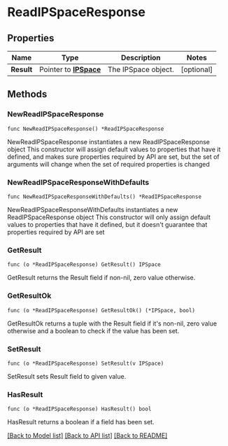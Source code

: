 # ReadIPSpaceResponse

## Properties

Name | Type | Description | Notes
------------ | ------------- | ------------- | -------------
**Result** | Pointer to [**IPSpace**](IPSpace.md) | The IPSpace object. | [optional] 

## Methods

### NewReadIPSpaceResponse

`func NewReadIPSpaceResponse() *ReadIPSpaceResponse`

NewReadIPSpaceResponse instantiates a new ReadIPSpaceResponse object
This constructor will assign default values to properties that have it defined,
and makes sure properties required by API are set, but the set of arguments
will change when the set of required properties is changed

### NewReadIPSpaceResponseWithDefaults

`func NewReadIPSpaceResponseWithDefaults() *ReadIPSpaceResponse`

NewReadIPSpaceResponseWithDefaults instantiates a new ReadIPSpaceResponse object
This constructor will only assign default values to properties that have it defined,
but it doesn't guarantee that properties required by API are set

### GetResult

`func (o *ReadIPSpaceResponse) GetResult() IPSpace`

GetResult returns the Result field if non-nil, zero value otherwise.

### GetResultOk

`func (o *ReadIPSpaceResponse) GetResultOk() (*IPSpace, bool)`

GetResultOk returns a tuple with the Result field if it's non-nil, zero value otherwise
and a boolean to check if the value has been set.

### SetResult

`func (o *ReadIPSpaceResponse) SetResult(v IPSpace)`

SetResult sets Result field to given value.

### HasResult

`func (o *ReadIPSpaceResponse) HasResult() bool`

HasResult returns a boolean if a field has been set.


[[Back to Model list]](../README.md#documentation-for-models) [[Back to API list]](../README.md#documentation-for-api-endpoints) [[Back to README]](../README.md)


